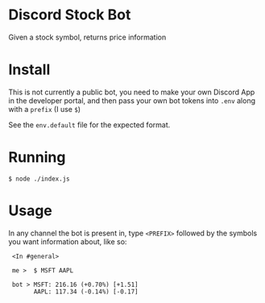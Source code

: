 # Discord Stock Bot

Given a stock symbol, returns price information

# Install

This is not currently a public bot, you need
to make your own Discord App in the developer portal,
and then pass your own bot tokens into `.env`
along with a `prefix` (I use `$`)

See the `env.default` file for the expected format.

# Running
```
$ node ./index.js
```

# Usage

In any channel the bot is present in, type `<PREFIX>`
followed by the symbols you want information about, like so:

```
 <In #general>

 me >  $ MSFT AAPL

 bot > MSFT: 216.16 (+0.70%) [+1.51]
       AAPL: 117.34 (-0.14%) [-0.17]

```
